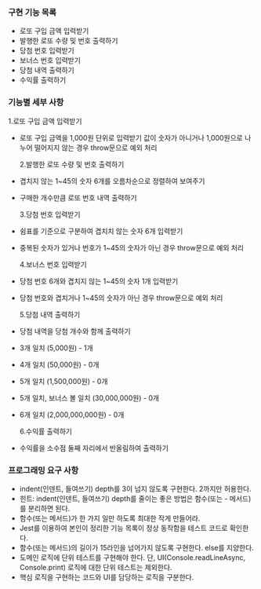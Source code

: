 ### 구현 기능 목록

- 로또 구입 금액 입력받기
- 발행한 로또 수량 및 번호 출력하기
- 당첨 번호 입력받기
- 보너스 번호 입력받기
- 당첨 내역 출력하기
- 수익률 출력하기

### 기능별 세부 사항

1.로또 구입 금액 입력받기

- 로또 구입 금액을 1,000원 단위로 입력받기
  값이 숫자가 아니거나 1,000원으로 나누어 떨어지지 않는 경우 throw문으로 예외 처리

  2.발행한 로또 수량 및 번호 출력하기

- 겹치지 않는 1~45의 숫자 6개를 오름차순으로 정렬하여 보여주기
- 구매한 개수만큼 로또 번호 내역 출력하기

  3.당첨 번호 입력받기

- 쉼표를 기준으로 구분하여 겹치치 않는 숫자 6개 입력받기
- 중복된 숫자가 있거나 번호가 1~45의 숫자가 아닌 경우 throw문으로 예외 처리

  4.보너스 번호 입력받기

- 당첨 번호 6개와 겹치지 않는 1~45의 숫자 1개 입력받기
- 당첨 번호와 겹치거나 1~45의 숫자가 아닌 경우 throw문으로 예외 처리

  5.당첨 내역 출력하기

- 당첨 내역을 당첨 개수와 함께 출력하기
- 3개 일치 (5,000원) - 1개
- 4개 일치 (50,000원) - 0개
- 5개 일치 (1,500,000원) - 0개
- 5개 일치, 보너스 볼 일치 (30,000,000원) - 0개
- 6개 일치 (2,000,000,000원) - 0개

  6.수익률 출력하기

- 수익률을 소수점 둘째 자리에서 반올림하여 출력하기

### 프로그래밍 요구 사항

- indent(인덴트, 들여쓰기) depth를 3이 넘지 않도록 구현한다. 2까지만 허용한다.
- 힌트: indent(인덴트, 들여쓰기) depth를 줄이는 좋은 방법은 함수(또는 - 메서드)를 분리하면 된다.
- 함수(또는 메서드)가 한 가지 일만 하도록 최대한 작게 만들어라.
- Jest를 이용하여 본인이 정리한 기능 목록이 정상 동작함을 테스트 코드로 확인한다.
- 함수(또는 메서드)의 길이가 15라인을 넘어가지 않도록 구현한다.
  else를 지양한다.
- 도메인 로직에 단위 테스트를 구현해야 한다. 단, UI(Console.readLineAsync, Console.print) 로직에 대한 단위 테스트는 제외한다.
- 핵심 로직을 구현하는 코드와 UI를 담당하는 로직을 구분한다.
